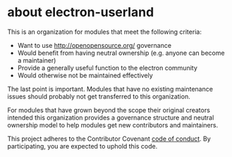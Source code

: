 # about electron-userland

This is an organization for modules that meet the following criteria:

- Want to use http://openopensource.org/ governance
- Would benefit from having neutral ownership (e.g. anyone can become a maintainer)
- Provide a generally useful function to the electron community
- Would otherwise not be maintained effectively

The last point is important. Modules that have no existing maintenance issues should probably not get transferred to this organization.

For modules that have grown beyond the scope their original creators intended this organization provides a governance structure and neutral ownership model to help modules get new contributors and maintainers.

This project adheres to the Contributor Covenant [code of conduct](http://contributor-covenant.org). By participating, you are expected to uphold this code.
